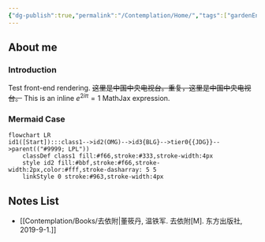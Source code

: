 ```yaml
---
{"dg-publish":true,"permalink":"/Contemplation/Home/","tags":["gardenEntry"]}
---
```


## About me
### Introduction
Test front-end rendering. 
~~这里是中国中央电视台。重复，这里是中国中央电视台。~~ This is an inline $e^{2i\pi} = 1$ MathJax expression.

### Mermaid Case

```mermaid
flowchart LR
id1([Start]):::class1-->id2(OMG)-->id3{BLG}-->tier0{{JDG}}-->parent(("#9999; LPL"))
    classDef class1 fill:#f66,stroke:#333,stroke-width:4px
    style id2 fill:#bbf,stroke:#f66,stroke-width:2px,color:#fff,stroke-dasharray: 5 5
    linkStyle 0 stroke:#963,stroke-width:4px
```
## Notes  List
- [[Contemplation/Books/去依附\|董筱丹, 温铁军. 去依附[M]. 东方出版社, 2019-9-1.]]